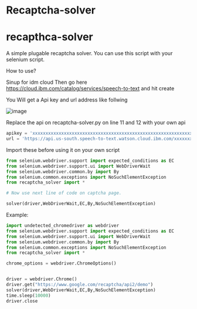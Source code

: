 # Recaptcha-solver
# recapthca-solver
A simple plugable recaptcha solver. You can use this script with your selenium script.



How to use? 

Sinup for idm cloud
Then go here https://cloud.ibm.com/catalog/services/speech-to-text and hit create 

You Will get a Api key and url address like follwing

![image](https://user-images.githubusercontent.com/83664154/117051782-c03e1500-ad38-11eb-8938-93f232092be2.png)

Replace the api on recaptcha-solver.py on line 11 and 12 with your own api

```python
apikey = 'xxxxxxxxxxxxxxxxxxxxxxxxxxxxxxxxxxxxxxxxxxxxxxxxxxxxxxxxxxxxxxxxx'
url = 'https://api.us-south.speech-to-text.watson.cloud.ibm.com/xxxxxxxxxxxxxxxxxxxxxxxxxxxxxxxxx'
```


Import these before using it on your own script

```python
from selenium.webdriver.support import expected_conditions as EC
from selenium.webdriver.support.ui import WebDriverWait
from selenium.webdriver.common.by import By
from selenium.common.exceptions import NoSuchElementException
from recaptcha_solver import *

# Now use next line of code on captcha page.

solver(driver,WebDriverWait,EC,By,NoSuchElementException)

```






Example:

```python
import undetected_chromedriver as webdriver
from selenium.webdriver.support import expected_conditions as EC
from selenium.webdriver.support.ui import WebDriverWait
from selenium.webdriver.common.by import By
from selenium.common.exceptions import NoSuchElementException
from recaptcha_solver import *

chrome_options = webdriver.ChromeOptions()


driver = webdriver.Chrome()
driver.get("https://www.google.com/recaptcha/api2/demo")
solver(driver,WebDriverWait,EC,By,NoSuchElementException)
time.sleep(10000)
driver.close
```





